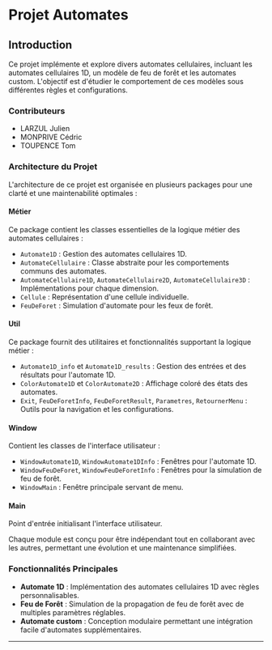 # Projet Automates

## Introduction
Ce projet implémente et explore divers automates cellulaires, incluant les automates cellulaires 1D, un modèle de feu de forêt et les automates custom. L'objectif est d'étudier le comportement de ces modèles sous différentes règles et configurations.

### Contributeurs

- LARZUL Julien
- MONPRIVE Cédric
- TOUPENCE Tom

### Architecture du Projet

L'architecture de ce projet est organisée en plusieurs packages pour une clarté et une maintenabilité optimales :

#### Métier
Ce package contient les classes essentielles de la logique métier des automates cellulaires :
- `Automate1D` : Gestion des automates cellulaires 1D.
- `AutomateCellulaire` : Classe abstraite pour les comportements communs des automates.
- `AutomateCellulaire1D`, `AutomateCellulaire2D`, `AutomateCellulaire3D` : Implémentations pour chaque dimension.
- `Cellule` : Représentation d'une cellule individuelle.
- `FeuDeForet` : Simulation d'automate pour les feux de forêt.

#### Util
Ce package fournit des utilitaires et fonctionnalités supportant la logique métier :
- `Automate1D_info` et `Automate1D_results` : Gestion des entrées et des résultats pour l'automate 1D.
- `ColorAutomate1D` et `ColorAutomate2D` : Affichage coloré des états des automates.
- `Exit`, `FeuDeForetInfo`, `FeuDeForetResult`, `Parametres`, `RetournerMenu` : Outils pour la navigation et les configurations.

#### Window
Contient les classes de l'interface utilisateur :
- `WindowAutomate1D`, `WindowAutomate1DInfo` : Fenêtres pour l'automate 1D.
- `WindowFeuDeForet`, `WindowFeuDeForetInfo` : Fenêtres pour la simulation de feu de forêt.
- `WindowMain` : Fenêtre principale servant de menu.

#### Main
Point d'entrée initialisant l'interface utilisateur.

Chaque module est conçu pour être indépendant tout en collaborant avec les autres, permettant une évolution et une maintenance simplifiées.


### Fonctionnalités Principales

- **Automate 1D** : Implémentation des automates cellulaires 1D avec règles personnalisables.
- **Feu de Forêt** : Simulation de la propagation de feu de forêt avec de multiples paramètres réglables.
- **Automate custom** : Conception modulaire permettant une intégration facile d'automates supplémentaires.

---

